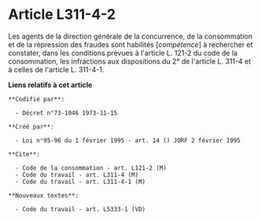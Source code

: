 # Article L311-4-2

Les agents de la direction générale de la concurrence, de la consommation et de la répression des fraudes sont habilités
[*compétence*] à rechercher et constater, dans les conditions prévues à l'article L. 121-2 du code de la consommation, les
infractions aux dispositions du 2° de l'article L. 311-4 et à celles de l'article L. 311-4-1.

**Liens relatifs à cet article**

	**Codifié par**:

	  - Décret n°73-1046 1973-11-15

	**Créé par**:

	  - Loi n°95-96 du 1 février 1995 - art. 14 () JORF 2 février 1995

	**Cite**:

	  - Code de la consommation - art. L121-2 (M)
	  - Code du travail - art. L311-4 (M)
	  - Code du travail - art. L311-4-1 (M)

	**Nouveaux textes**:

	  - Code du travail - art. L5333-1 (VD)
